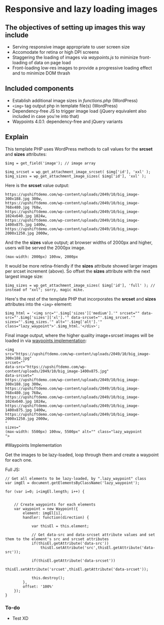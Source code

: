 # Responsive and lazy loading images


## The objectives of setting up images this way include
- Serving responsive image appropriate to user screen size
- Accomodate for retina or high DPI screens
- Staggering the loading of images via *waypoints.js* to miminize front-loading of data on page load
- Front-loading low-res images to provide a progressive loading effect and to minimize DOM thrash



## Included components
- Establish additional image sizes in *functions.php* (WordPress)
- `<img>` tag output php in template file(s) (WordPress)
- Dependency-free JS to trigger image load (jQuery equivalent also included in case you're into that)
- Waypoints 4.0.1: dependency-free and jQuery variants



## Explain

This template PHP uses WordPress methods to call values for the **srcset** and **sizes** attributes:

```
$img = get_field('image'); // image array

$img_srcset = wp_get_attachment_image_srcset( $img['id'], 'xxl' );
$img_sizes = wp_get_attachment_image_sizes( $img['id'], 'xxl' );
```


Here is the **srcset** value output:
```
https://upshiftdemo.com/wp-content/uploads/2049/10/big_image-300x188.jpg 300w,
https://upshiftdemo.com/wp-content/uploads/2049/10/big_image-768x480.jpg 768w,
https://upshiftdemo.com/wp-content/uploads/2049/10/big_image-1024x640.jpg 1024w,
https://upshiftdemo.com/wp-content/uploads/2049/10/big_image-1400x875.jpg 1400w,
https://upshiftdemo.com/wp-content/uploads/2049/10/big_image-2000x1250.jpg 2000w,
```


And the the **sizes** value output; at browser widths of 2000px and higher, users will be served the 2000px image.
```
(max-width: 2000px) 100vw, 2000px
```


It would be more retina-friendly if the **sizes** attribute showed larger images per srcset increment (above). So offset the **sizes** attribute with the next largest image size:
```
$img_sizes = wp_get_attachment_image_sizes( $img['id'], 'full' ); // instead of "xxl"; sorry, magic mike.
```


Here's the rest of the template PHP that incorporates the **srcset** and **sizes** attributes into the `<img>` element:
```
$img_html = '<img src="'.$img['sizes']['medium'].'" srcset="" data-src="'.$img['sizes']['xl'].'" data-srcset="'.$img_srcset.'" sizes="'.$img_sizes.'" alt="'.$img['alt'].'" class="lazy_waypoint">'.$img_html.'</div>';
```


Final image output, where the higher quality image+srcset images will be loaded in via [waypoints implementation](#waypoints-implementation):
```
<img
src="https://upshiftdemo.com/wp-content/uploads/2049/10/big_image-300x188.jpg"
srcset=""
data-src="https://upshiftdemo.com/wp-content/uploads/2049/10/big_image-1400x875.jpg"
data-srcset="
https://upshiftdemo.com/wp-content/uploads/2049/10/big_image-300x188.jpg 300w,
https://upshiftdemo.com/wp-content/uploads/2049/10/big_image-768x480.jpg 768w,
https://upshiftdemo.com/wp-content/uploads/2049/10/big_image-1024x640.jpg 1024w,
https://upshiftdemo.com/wp-content/uploads/2049/10/big_image-1400x875.jpg 1400w,
https://upshiftdemo.com/wp-content/uploads/2049/10/big_image-2000x1250.jpg 2000w,
"
sizes="
(max-width: 5500px) 100vw, 5500px" alt="" class="lazy_waypoint
">
```

#Waypoints Implementation


Get the images to be lazy-loaded, loop through them and create a waypoint for each one.

Full JS:
```
// Get all elements to be lazy-loaded, by ".lazy_waypoint" class
var imgEl = document.getElementsByClassName('lazy_waypoint');

for (var i=0; i<imgEl.length; i++) {


	// Create waypoints for each elements
	var waypoint = new Waypoint({
		element: imgEl[i],
		handler: function(direction) {

			var thisEl = this.element;

			// Get data-src and data-srcset attribute values and set them to the element's src and srcset attributes
			if(thisEl.getAttribute('data-src'))
				thisEl.setAttribute('src',thisEl.getAttribute('data-src'));

			if(thisEl.getAttribute('data-srcset'))
				thisEl.setAttribute('srcset',thisEl.getAttribute('data-srcset'));

			this.destroy();
		},
		offset: '100%'
	});
}

```


### To-do
- Test XD

